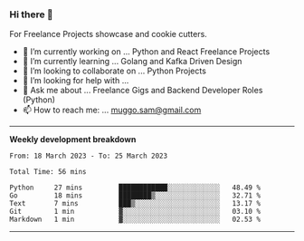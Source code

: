 ### Hi there 👋 



For Freelance Projects showcase and cookie cutters.

- 🔭 I’m currently working on ... Python and React Freelance Projects
- 🌱 I’m currently learning ... Golang and Kafka Driven Design
- 👯 I’m looking to collaborate on ... Python Projects
- 🤔 I’m looking for help with ...
- 💬 Ask me about ... Freelance Gigs and Backend Developer Roles (Python)
- 📫 How to reach me: ... muggo.sam@gmail.com
---------
**Weekly development breakdown**
<!--START_SECTION:waka-->

```text
From: 18 March 2023 - To: 25 March 2023

Total Time: 56 mins

Python     27 mins         ████████████░░░░░░░░░░░░░   48.49 %
Go         18 mins         ████████▒░░░░░░░░░░░░░░░░   32.71 %
Text       7 mins          ███▒░░░░░░░░░░░░░░░░░░░░░   13.17 %
Git        1 min           ▓░░░░░░░░░░░░░░░░░░░░░░░░   03.10 %
Markdown   1 min           ▓░░░░░░░░░░░░░░░░░░░░░░░░   02.53 %
```

<!--END_SECTION:waka-->

----------


